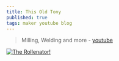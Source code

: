 ```yaml
---
title: This Old Tony
published: true
tags: maker youtube blog
---
```

> Milling, Welding and more - [youtube](https://www.youtube.com/c/ThisOldTony/videos)

[![The Rollenator!](https://img.youtube.com/vi/uNn6q0TXdDM/0.jpg)](https://www.youtube.com/watch?v=uNn6q0TXdDM)
